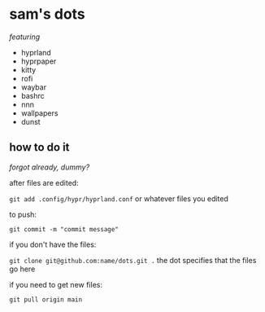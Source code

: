 # sam's dots
*featuring*
- hyprland
- hyprpaper
- kitty
- rofi
- waybar
- bashrc
- nnn
- wallpapers
- dunst

## how to do it
*forgot already, dummy?*

after files are edited:

`git add .config/hypr/hyprland.conf` or whatever files you edited

to push:

`git commit -m "commit message"`

if you don't have the files:

`git clone git@github.com:name/dots.git .` the dot specifies that the files go here

if you need to get new files:

`git pull origin main` 
